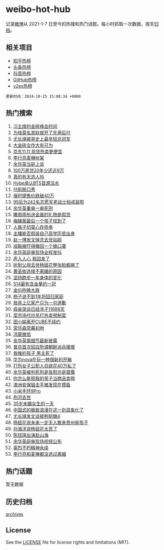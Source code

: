 # weibo-hot-hub

记录[微博](https://www.weibo.com)从 2021-1-7 日至今的热搜和热门话题。每小时抓取一次数据，按天[归档](archives)。

## 相关项目

- [知乎热榜](https://github.com/lonnyzhang423/zhihu-hot-hub)
- [头条热榜](https://github.com/lonnyzhang423/toutiao-hot-hub)
- [抖音热榜](https://github.com/lonnyzhang423/douyin-hot-hub)
- [GitHub热榜](https://github.com/lonnyzhang423/github-hot-hub)
- [v2ex热榜](https://github.com/lonnyzhang423/v2ex-hot-hub)


`更新时间：2024-10-25 15:08:34 +0800`

## 热门搜索

1. [习主席的金砖峰会时间](https://m.weibo.cn/search?containerid=100103type%3D1%26t%3D10%26q%3D%23%E4%B9%A0%E4%B8%BB%E5%B8%AD%E7%9A%84%E9%87%91%E7%A0%96%E5%B3%B0%E4%BC%9A%E6%97%B6%E9%97%B4%23&stream_entry_id=51&isnewpage=1&extparam=seat%3D1%26q%3D%2523%25E4%25B9%25A0%25E4%25B8%25BB%25E5%25B8%25AD%25E7%259A%2584%25E9%2587%2591%25E7%25A0%2596%25E5%25B3%25B0%25E4%25BC%259A%25E6%2597%25B6%25E9%2597%25B4%2523%26cate%3D10103%26stream_entry_id%3D51%26filter_type%3Drealtimehot%26pos%3D0%26c_type%3D51%26dgr%3D0%26display_time%3D1729840113%26pre_seqid%3D17298401135960629303116)
1. [为啥莫名其妙就开了先用后付](https://m.weibo.cn/search?containerid=100103type%3D1%26t%3D10%26q%3D%23%E4%B8%BA%E5%95%A5%E8%8E%AB%E5%90%8D%E5%85%B6%E5%A6%99%E5%B0%B1%E5%BC%80%E4%BA%86%E5%85%88%E7%94%A8%E5%90%8E%E4%BB%98%23&stream_entry_id=31&isnewpage=1&extparam=seat%3D1%26lcate%3D5001%26filter_type%3Drealtimehot%26pos%3D0%26c_type%3D31%26q%3D%2523%25E4%25B8%25BA%25E5%2595%25A5%25E8%258E%25AB%25E5%2590%258D%25E5%2585%25B6%25E5%25A6%2599%25E5%25B0%25B1%25E5%25BC%2580%25E4%25BA%2586%25E5%2585%2588%25E7%2594%25A8%25E5%2590%258E%25E4%25BB%2598%2523%26dgr%3D0%26band_rank%3D1%26flag%3D1%26stream_entry_id%3D31%26cate%3D5001%26realpos%3D1%26display_time%3D1729840113%26pre_seqid%3D17298401135960629303116)
1. [尤长靖披哥史上最年轻总冠军](https://m.weibo.cn/search?containerid=100103type%3D1%26t%3D10%26q%3D%E5%B0%A4%E9%95%BF%E9%9D%96%E6%8A%AB%E5%93%A5%E5%8F%B2%E4%B8%8A%E6%9C%80%E5%B9%B4%E8%BD%BB%E6%80%BB%E5%86%A0%E5%86%9B&stream_entry_id=31&isnewpage=1&extparam=seat%3D1%26lcate%3D5001%26filter_type%3Drealtimehot%26pos%3D1%26c_type%3D31%26q%3D%25E5%25B0%25A4%25E9%2595%25BF%25E9%259D%2596%25E6%258A%25AB%25E5%2593%25A5%25E5%258F%25B2%25E4%25B8%258A%25E6%259C%2580%25E5%25B9%25B4%25E8%25BD%25BB%25E6%2580%25BB%25E5%2586%25A0%25E5%2586%259B%26dgr%3D0%26band_rank%3D2%26flag%3D2%26stream_entry_id%3D31%26cate%3D5001%26realpos%3D2%26display_time%3D1729840113%26pre_seqid%3D17298401135960629303116)
1. [大金砖合作大有可为](https://m.weibo.cn/search?containerid=100103type%3D1%26t%3D10%26q%3D%23%E5%A4%A7%E9%87%91%E7%A0%96%E5%90%88%E4%BD%9C%E5%A4%A7%E6%9C%89%E5%8F%AF%E4%B8%BA%23&stream_entry_id=31&isnewpage=1&extparam=seat%3D1%26lcate%3D5001%26filter_type%3Drealtimehot%26pos%3D2%26c_type%3D31%26q%3D%2523%25E5%25A4%25A7%25E9%2587%2591%25E7%25A0%2596%25E5%2590%2588%25E4%25BD%259C%25E5%25A4%25A7%25E6%259C%2589%25E5%258F%25AF%25E4%25B8%25BA%2523%26dgr%3D0%26band_rank%3D3%26flag%3D0%26stream_entry_id%3D31%26cate%3D5001%26realpos%3D3%26display_time%3D1729840113%26pre_seqid%3D17298401135960629303116)
1. [京东11.11 现货热卖更便宜](https://m.weibo.cn/search?containerid=100103type%3D1%26t%3D10%26q%3D%23%E4%BA%AC%E4%B8%9C11.11+%E7%8E%B0%E8%B4%A7%E7%83%AD%E5%8D%96%E6%9B%B4%E4%BE%BF%E5%AE%9C%23&stream_entry_id=31&isnewpage=1&extparam=seat%3D1%26lcate%3D5001%26filter_type%3Drealtimehot%26pos%3D3%26topic_ad%3D1%26q%3D%2523%25E4%25BA%25AC%25E4%25B8%259C11.11%2520%25E7%258E%25B0%25E8%25B4%25A7%25E7%2583%25AD%25E5%258D%2596%25E6%259B%25B4%25E4%25BE%25BF%25E5%25AE%259C%2523%26dgr%3D0%26band_rank%3D4%26adid%3D260430%26is_ad_pos%3D1%26stream_entry_id%3D31%26cate%3D5001%26c_type%3D31%26display_time%3D1729840113%26pre_seqid%3D17298401135960629303116)
1. [李行亮麦琳吵架](https://m.weibo.cn/search?containerid=100103type%3D1%26t%3D10%26q%3D%E6%9D%8E%E8%A1%8C%E4%BA%AE%E9%BA%A6%E7%90%B3%E5%90%B5%E6%9E%B6&stream_entry_id=31&isnewpage=1&extparam=seat%3D1%26lcate%3D5001%26filter_type%3Drealtimehot%26pos%3D4%26c_type%3D31%26q%3D%25E6%259D%258E%25E8%25A1%258C%25E4%25BA%25AE%25E9%25BA%25A6%25E7%2590%25B3%25E5%2590%25B5%25E6%259E%25B6%26dgr%3D0%26band_rank%3D4%26flag%3D1%26stream_entry_id%3D31%26cate%3D5001%26realpos%3D4%26display_time%3D1729840113%26pre_seqid%3D17298401135960629303116)
1. [余华英当庭上诉](https://m.weibo.cn/search?containerid=100103type%3D1%26t%3D10%26q%3D%23%E4%BD%99%E5%8D%8E%E8%8B%B1%E5%BD%93%E5%BA%AD%E4%B8%8A%E8%AF%89%23&stream_entry_id=31&isnewpage=1&extparam=seat%3D1%26lcate%3D5001%26filter_type%3Drealtimehot%26pos%3D5%26c_type%3D31%26q%3D%2523%25E4%25BD%2599%25E5%258D%258E%25E8%258B%25B1%25E5%25BD%2593%25E5%25BA%25AD%25E4%25B8%258A%25E8%25AF%2589%2523%26dgr%3D0%26band_rank%3D5%26flag%3D0%26stream_entry_id%3D31%26cate%3D5001%26realpos%3D5%26display_time%3D1729840113%26pre_seqid%3D17298401135960629303116)
1. [100万房贷20年少还近9万](https://m.weibo.cn/search?containerid=100103type%3D1%26t%3D10%26q%3D%23100%E4%B8%87%E6%88%BF%E8%B4%B720%E5%B9%B4%E5%B0%91%E8%BF%98%E8%BF%919%E4%B8%87%23&stream_entry_id=31&isnewpage=1&extparam=seat%3D1%26lcate%3D5001%26filter_type%3Drealtimehot%26pos%3D6%26c_type%3D31%26q%3D%2523100%25E4%25B8%2587%25E6%2588%25BF%25E8%25B4%25B720%25E5%25B9%25B4%25E5%25B0%2591%25E8%25BF%2598%25E8%25BF%25919%25E4%25B8%2587%2523%26dgr%3D0%26band_rank%3D6%26flag%3D0%26stream_entry_id%3D31%26cate%3D5001%26realpos%3D6%26display_time%3D1729840113%26pre_seqid%3D17298401135960629303116)
1. [真的有天选人吗](https://m.weibo.cn/search?containerid=100103type%3D1%26t%3D10%26q%3D%23%E7%9C%9F%E7%9A%84%E6%9C%89%E5%A4%A9%E9%80%89%E4%BA%BA%E5%90%97%23&stream_entry_id=31&isnewpage=1&extparam=seat%3D1%26lcate%3D5001%26filter_type%3Drealtimehot%26pos%3D7%26topic_ad%3D1%26q%3D%2523%25E7%259C%259F%25E7%259A%2584%25E6%259C%2589%25E5%25A4%25A9%25E9%2580%2589%25E4%25BA%25BA%25E5%2590%2597%2523%26dgr%3D0%26band_rank%3D7%26adid%3D260379%26is_ad_pos%3D1%26stream_entry_id%3D31%26cate%3D5001%26c_type%3D31%26display_time%3D1729840113%26pre_seqid%3D17298401135960629303116)
1. [Hybe承认BTS音源注水](https://m.weibo.cn/search?containerid=100103type%3D1%26t%3D10%26q%3DHybe%E6%89%BF%E8%AE%A4BTS%E9%9F%B3%E6%BA%90%E6%B3%A8%E6%B0%B4&stream_entry_id=31&isnewpage=1&extparam=seat%3D1%26lcate%3D5001%26filter_type%3Drealtimehot%26pos%3D8%26c_type%3D31%26q%3DHybe%25E6%2589%25BF%25E8%25AE%25A4BTS%25E9%259F%25B3%25E6%25BA%2590%25E6%25B3%25A8%25E6%25B0%25B4%26dgr%3D0%26band_rank%3D7%26flag%3D0%26stream_entry_id%3D31%26cate%3D5001%26realpos%3D7%26display_time%3D1729840113%26pre_seqid%3D17298401135960629303116)
1. [付航脱口秀](https://m.weibo.cn/search?containerid=100103type%3D1%26t%3D10%26q%3D%E4%BB%98%E8%88%AA%E8%84%B1%E5%8F%A3%E7%A7%80&stream_entry_id=31&isnewpage=1&extparam=seat%3D1%26lcate%3D5001%26filter_type%3Drealtimehot%26pos%3D9%26c_type%3D31%26q%3D%25E4%25BB%2598%25E8%2588%25AA%25E8%2584%25B1%25E5%258F%25A3%25E7%25A7%2580%26dgr%3D0%26band_rank%3D8%26flag%3D0%26stream_entry_id%3D31%26cate%3D5001%26realpos%3D8%26display_time%3D1729840113%26pre_seqid%3D17298401135960629303116)
1. [保时捷售价跌破40万](https://m.weibo.cn/search?containerid=100103type%3D1%26t%3D10%26q%3D%23%E4%BF%9D%E6%97%B6%E6%8D%B7%E5%94%AE%E4%BB%B7%E8%B7%8C%E7%A0%B440%E4%B8%87%23&stream_entry_id=31&isnewpage=1&extparam=seat%3D1%26lcate%3D5001%26filter_type%3Drealtimehot%26pos%3D10%26c_type%3D31%26q%3D%2523%25E4%25BF%259D%25E6%2597%25B6%25E6%258D%25B7%25E5%2594%25AE%25E4%25BB%25B7%25E8%25B7%258C%25E7%25A0%25B440%25E4%25B8%2587%2523%26dgr%3D0%26band_rank%3D9%26flag%3D0%26stream_entry_id%3D31%26cate%3D5001%26realpos%3D9%26display_time%3D1729840113%26pre_seqid%3D17298401135960629303116)
1. [95后为242名志愿军老战士拍戎装照](https://m.weibo.cn/search?containerid=100103type%3D1%26t%3D10%26q%3D%2395%E5%90%8E%E4%B8%BA242%E5%90%8D%E5%BF%97%E6%84%BF%E5%86%9B%E8%80%81%E6%88%98%E5%A3%AB%E6%8B%8D%E6%88%8E%E8%A3%85%E7%85%A7%23&stream_entry_id=31&isnewpage=1&extparam=seat%3D1%26lcate%3D5001%26filter_type%3Drealtimehot%26pos%3D11%26c_type%3D31%26q%3D%252395%25E5%2590%258E%25E4%25B8%25BA242%25E5%2590%258D%25E5%25BF%2597%25E6%2584%25BF%25E5%2586%259B%25E8%2580%2581%25E6%2588%2598%25E5%25A3%25AB%25E6%258B%258D%25E6%2588%258E%25E8%25A3%2585%25E7%2585%25A7%2523%26dgr%3D0%26band_rank%3D10%26flag%3D1%26stream_entry_id%3D31%26cate%3D5001%26realpos%3D10%26display_time%3D1729840113%26pre_seqid%3D17298401135960629303116)
1. [余华英重审一审死刑](https://m.weibo.cn/search?containerid=100103type%3D1%26t%3D10%26q%3D%23%E4%BD%99%E5%8D%8E%E8%8B%B1%E9%87%8D%E5%AE%A1%E4%B8%80%E5%AE%A1%E6%AD%BB%E5%88%91%23&stream_entry_id=31&isnewpage=1&extparam=seat%3D1%26lcate%3D5001%26filter_type%3Drealtimehot%26pos%3D12%26c_type%3D31%26q%3D%2523%25E4%25BD%2599%25E5%258D%258E%25E8%258B%25B1%25E9%2587%258D%25E5%25AE%25A1%25E4%25B8%2580%25E5%25AE%25A1%25E6%25AD%25BB%25E5%2588%2591%2523%26dgr%3D0%26band_rank%3D11%26flag%3D0%26stream_entry_id%3D31%26cate%3D5001%26realpos%3D11%26display_time%3D1729840113%26pre_seqid%3D17298401135960629303116)
1. [曝周雨彤送金晨的礼物是假货](https://m.weibo.cn/search?containerid=100103type%3D1%26t%3D10%26q%3D%23%E6%9B%9D%E5%91%A8%E9%9B%A8%E5%BD%A4%E9%80%81%E9%87%91%E6%99%A8%E7%9A%84%E7%A4%BC%E7%89%A9%E6%98%AF%E5%81%87%E8%B4%A7%23&stream_entry_id=31&isnewpage=1&extparam=seat%3D1%26lcate%3D5001%26filter_type%3Drealtimehot%26pos%3D13%26c_type%3D31%26q%3D%2523%25E6%259B%259D%25E5%2591%25A8%25E9%259B%25A8%25E5%25BD%25A4%25E9%2580%2581%25E9%2587%2591%25E6%2599%25A8%25E7%259A%2584%25E7%25A4%25BC%25E7%2589%25A9%25E6%2598%25AF%25E5%2581%2587%25E8%25B4%25A7%2523%26dgr%3D0%26band_rank%3D12%26flag%3D2%26stream_entry_id%3D31%26cate%3D5001%26realpos%3D12%26display_time%3D1729840113%26pre_seqid%3D17298401135960629303116)
1. [梅姨案最后一个孩子找到了](https://m.weibo.cn/search?containerid=100103type%3D1%26t%3D10%26q%3D%23%E6%A2%85%E5%A7%A8%E6%A1%88%E6%9C%80%E5%90%8E%E4%B8%80%E4%B8%AA%E5%AD%A9%E5%AD%90%E6%89%BE%E5%88%B0%E4%BA%86%23&stream_entry_id=31&isnewpage=1&extparam=seat%3D1%26lcate%3D5001%26filter_type%3Drealtimehot%26pos%3D14%26c_type%3D31%26q%3D%2523%25E6%25A2%2585%25E5%25A7%25A8%25E6%25A1%2588%25E6%259C%2580%25E5%2590%258E%25E4%25B8%2580%25E4%25B8%25AA%25E5%25AD%25A9%25E5%25AD%2590%25E6%2589%25BE%25E5%2588%25B0%25E4%25BA%2586%2523%26dgr%3D0%26band_rank%3D13%26flag%3D0%26stream_entry_id%3D31%26cate%3D5001%26realpos%3D13%26display_time%3D1729840113%26pre_seqid%3D17298401135960629303116)
1. [人贩子切莫心存侥幸](https://m.weibo.cn/search?containerid=100103type%3D1%26t%3D10%26q%3D%23%E4%BA%BA%E8%B4%A9%E5%AD%90%E5%88%87%E8%8E%AB%E5%BF%83%E5%AD%98%E4%BE%A5%E5%B9%B8%23&stream_entry_id=31&isnewpage=1&extparam=seat%3D1%26lcate%3D5001%26filter_type%3Drealtimehot%26pos%3D15%26c_type%3D31%26q%3D%2523%25E4%25BA%25BA%25E8%25B4%25A9%25E5%25AD%2590%25E5%2588%2587%25E8%258E%25AB%25E5%25BF%2583%25E5%25AD%2598%25E4%25BE%25A5%25E5%25B9%25B8%2523%26dgr%3D0%26band_rank%3D14%26flag%3D1%26stream_entry_id%3D31%26cate%3D5001%26realpos%3D14%26display_time%3D1729840113%26pre_seqid%3D17298401135960629303116)
1. [主播能否假装自己高学历苦出身](https://m.weibo.cn/search?containerid=100103type%3D1%26t%3D10%26q%3D%23%E4%B8%BB%E6%92%AD%E8%83%BD%E5%90%A6%E5%81%87%E8%A3%85%E8%87%AA%E5%B7%B1%E9%AB%98%E5%AD%A6%E5%8E%86%E8%8B%A6%E5%87%BA%E8%BA%AB%23&stream_entry_id=31&isnewpage=1&extparam=seat%3D1%26lcate%3D5001%26filter_type%3Drealtimehot%26pos%3D16%26c_type%3D31%26q%3D%2523%25E4%25B8%25BB%25E6%2592%25AD%25E8%2583%25BD%25E5%2590%25A6%25E5%2581%2587%25E8%25A3%2585%25E8%2587%25AA%25E5%25B7%25B1%25E9%25AB%2598%25E5%25AD%25A6%25E5%258E%2586%25E8%258B%25A6%25E5%2587%25BA%25E8%25BA%25AB%2523%26dgr%3D0%26band_rank%3D15%26flag%3D1%26stream_entry_id%3D31%26cate%3D5001%26realpos%3D15%26display_time%3D1729840113%26pre_seqid%3D17298401135960629303116)
1. [赵一博发文悼念去世站姐](https://m.weibo.cn/search?containerid=100103type%3D1%26t%3D10%26q%3D%23%E8%B5%B5%E4%B8%80%E5%8D%9A%E5%8F%91%E6%96%87%E6%82%BC%E5%BF%B5%E5%8E%BB%E4%B8%96%E7%AB%99%E5%A7%90%23&stream_entry_id=31&isnewpage=1&extparam=seat%3D1%26lcate%3D5001%26filter_type%3Drealtimehot%26pos%3D17%26c_type%3D31%26q%3D%2523%25E8%25B5%25B5%25E4%25B8%2580%25E5%258D%259A%25E5%258F%2591%25E6%2596%2587%25E6%2582%25BC%25E5%25BF%25B5%25E5%258E%25BB%25E4%25B8%2596%25E7%25AB%2599%25E5%25A7%2590%2523%26dgr%3D0%26band_rank%3D16%26flag%3D2%26stream_entry_id%3D31%26cate%3D5001%26realpos%3D16%26display_time%3D1729840113%26pre_seqid%3D17298401135960629303116)
1. [成毅被吓得撤回一个摘口罩](https://m.weibo.cn/search?containerid=100103type%3D1%26t%3D10%26q%3D%23%E6%88%90%E6%AF%85%E8%A2%AB%E5%90%93%E5%BE%97%E6%92%A4%E5%9B%9E%E4%B8%80%E4%B8%AA%E6%91%98%E5%8F%A3%E7%BD%A9%23&stream_entry_id=31&isnewpage=1&extparam=seat%3D1%26lcate%3D5001%26filter_type%3Drealtimehot%26pos%3D18%26c_type%3D31%26q%3D%2523%25E6%2588%2590%25E6%25AF%2585%25E8%25A2%25AB%25E5%2590%2593%25E5%25BE%2597%25E6%2592%25A4%25E5%259B%259E%25E4%25B8%2580%25E4%25B8%25AA%25E6%2591%2598%25E5%258F%25A3%25E7%25BD%25A9%2523%26dgr%3D0%26band_rank%3D17%26flag%3D1%26stream_entry_id%3D31%26cate%3D5001%26realpos%3D17%26display_time%3D1729840113%26pre_seqid%3D17298401135960629303116)
1. [余华英庭审现场全程发抖](https://m.weibo.cn/search?containerid=100103type%3D1%26t%3D10%26q%3D%23%E4%BD%99%E5%8D%8E%E8%8B%B1%E5%BA%AD%E5%AE%A1%E7%8E%B0%E5%9C%BA%E5%85%A8%E7%A8%8B%E5%8F%91%E6%8A%96%23&stream_entry_id=31&isnewpage=1&extparam=seat%3D1%26lcate%3D5001%26filter_type%3Drealtimehot%26pos%3D19%26c_type%3D31%26q%3D%2523%25E4%25BD%2599%25E5%258D%258E%25E8%258B%25B1%25E5%25BA%25AD%25E5%25AE%25A1%25E7%258E%25B0%25E5%259C%25BA%25E5%2585%25A8%25E7%25A8%258B%25E5%258F%2591%25E6%258A%2596%2523%26dgr%3D0%26band_rank%3D18%26flag%3D0%26stream_entry_id%3D31%26cate%3D5001%26realpos%3D18%26display_time%3D1729840113%26pre_seqid%3D17298401135960629303116)
1. [声入人心 我回来了](https://m.weibo.cn/search?containerid=100103type%3D1%26t%3D10%26q%3D%E5%A3%B0%E5%85%A5%E4%BA%BA%E5%BF%83+%E6%88%91%E5%9B%9E%E6%9D%A5%E4%BA%86&stream_entry_id=31&isnewpage=1&extparam=seat%3D1%26lcate%3D5001%26filter_type%3Drealtimehot%26pos%3D20%26c_type%3D31%26q%3D%25E5%25A3%25B0%25E5%2585%25A5%25E4%25BA%25BA%25E5%25BF%2583%2520%25E6%2588%2591%25E5%259B%259E%25E6%259D%25A5%25E4%25BA%2586%26dgr%3D0%26band_rank%3D19%26flag%3D0%26stream_entry_id%3D31%26cate%3D5001%26realpos%3D19%26display_time%3D1729840113%26pre_seqid%3D17298401135960629303116)
1. [听到父母去世杨妞花整张脸都麻了](https://m.weibo.cn/search?containerid=100103type%3D1%26t%3D10%26q%3D%23%E5%90%AC%E5%88%B0%E7%88%B6%E6%AF%8D%E5%8E%BB%E4%B8%96%E6%9D%A8%E5%A6%9E%E8%8A%B1%E6%95%B4%E5%BC%A0%E8%84%B8%E9%83%BD%E9%BA%BB%E4%BA%86%23&stream_entry_id=31&isnewpage=1&extparam=seat%3D1%26lcate%3D5001%26filter_type%3Drealtimehot%26pos%3D21%26c_type%3D31%26q%3D%2523%25E5%2590%25AC%25E5%2588%25B0%25E7%2588%25B6%25E6%25AF%258D%25E5%258E%25BB%25E4%25B8%2596%25E6%259D%25A8%25E5%25A6%259E%25E8%258A%25B1%25E6%2595%25B4%25E5%25BC%25A0%25E8%2584%25B8%25E9%2583%25BD%25E9%25BA%25BB%25E4%25BA%2586%2523%26dgr%3D0%26band_rank%3D20%26flag%3D0%26stream_entry_id%3D31%26cate%3D5001%26realpos%3D20%26display_time%3D1729840113%26pre_seqid%3D17298401135960629303116)
1. [黄圣依选择不离婚的原因](https://m.weibo.cn/search?containerid=100103type%3D1%26t%3D10%26q%3D%23%E9%BB%84%E5%9C%A3%E4%BE%9D%E9%80%89%E6%8B%A9%E4%B8%8D%E7%A6%BB%E5%A9%9A%E7%9A%84%E5%8E%9F%E5%9B%A0%23&stream_entry_id=31&isnewpage=1&extparam=seat%3D1%26lcate%3D5001%26filter_type%3Drealtimehot%26pos%3D22%26c_type%3D31%26q%3D%2523%25E9%25BB%2584%25E5%259C%25A3%25E4%25BE%259D%25E9%2580%2589%25E6%258B%25A9%25E4%25B8%258D%25E7%25A6%25BB%25E5%25A9%259A%25E7%259A%2584%25E5%258E%259F%25E5%259B%25A0%2523%26dgr%3D0%26band_rank%3D21%26flag%3D2%26stream_entry_id%3D31%26cate%3D5001%26realpos%3D21%26display_time%3D1729840113%26pre_seqid%3D17298401135960629303116)
1. [坚持跑步一年身体的变化](https://m.weibo.cn/search?containerid=100103type%3D1%26t%3D10%26q%3D%E5%9D%9A%E6%8C%81%E8%B7%91%E6%AD%A5%E4%B8%80%E5%B9%B4%E8%BA%AB%E4%BD%93%E7%9A%84%E5%8F%98%E5%8C%96&stream_entry_id=31&isnewpage=1&extparam=seat%3D1%26lcate%3D5001%26filter_type%3Drealtimehot%26pos%3D23%26c_type%3D31%26q%3D%25E5%259D%259A%25E6%258C%2581%25E8%25B7%2591%25E6%25AD%25A5%25E4%25B8%2580%25E5%25B9%25B4%25E8%25BA%25AB%25E4%25BD%2593%25E7%259A%2584%25E5%258F%2598%25E5%258C%2596%26dgr%3D0%26band_rank%3D22%26flag%3D1%26stream_entry_id%3D31%26cate%3D5001%26realpos%3D22%26display_time%3D1729840113%26pre_seqid%3D17298401135960629303116)
1. [S14最有含金量的一冠](https://m.weibo.cn/search?containerid=100103type%3D1%26t%3D10%26q%3D%23S14%E6%9C%80%E6%9C%89%E5%90%AB%E9%87%91%E9%87%8F%E7%9A%84%E4%B8%80%E5%86%A0%23&stream_entry_id=31&isnewpage=1&extparam=seat%3D1%26lcate%3D5001%26filter_type%3Drealtimehot%26pos%3D24%26c_type%3D31%26q%3D%2523S14%25E6%259C%2580%25E6%259C%2589%25E5%2590%25AB%25E9%2587%2591%25E9%2587%258F%25E7%259A%2584%25E4%25B8%2580%25E5%2586%25A0%2523%26dgr%3D0%26band_rank%3D23%26flag%3D0%26stream_entry_id%3D31%26cate%3D5001%26realpos%3D23%26display_time%3D1729840113%26pre_seqid%3D17298401135960629303116)
1. [金价昨晚大跌](https://m.weibo.cn/search?containerid=100103type%3D1%26t%3D10%26q%3D%23%E9%87%91%E4%BB%B7%E6%98%A8%E6%99%9A%E5%A4%A7%E8%B7%8C%23&stream_entry_id=31&isnewpage=1&extparam=seat%3D1%26lcate%3D5001%26filter_type%3Drealtimehot%26pos%3D25%26c_type%3D31%26q%3D%2523%25E9%2587%2591%25E4%25BB%25B7%25E6%2598%25A8%25E6%2599%259A%25E5%25A4%25A7%25E8%25B7%258C%2523%26dgr%3D0%26band_rank%3D24%26flag%3D0%26stream_entry_id%3D31%26cate%3D5001%26realpos%3D24%26display_time%3D1729840113%26pre_seqid%3D17298401135960629303116)
1. [杨子说不到1年将回归家庭](https://m.weibo.cn/search?containerid=100103type%3D1%26t%3D10%26q%3D%23%E6%9D%A8%E5%AD%90%E8%AF%B4%E4%B8%8D%E5%88%B01%E5%B9%B4%E5%B0%86%E5%9B%9E%E5%BD%92%E5%AE%B6%E5%BA%AD%23&stream_entry_id=31&isnewpage=1&extparam=seat%3D1%26lcate%3D5001%26filter_type%3Drealtimehot%26pos%3D26%26c_type%3D31%26q%3D%2523%25E6%259D%25A8%25E5%25AD%2590%25E8%25AF%25B4%25E4%25B8%258D%25E5%2588%25B01%25E5%25B9%25B4%25E5%25B0%2586%25E5%259B%259E%25E5%25BD%2592%25E5%25AE%25B6%25E5%25BA%25AD%2523%26dgr%3D0%26band_rank%3D25%26flag%3D1%26stream_entry_id%3D31%26cate%3D5001%26realpos%3D25%26display_time%3D1729840113%26pre_seqid%3D17298401135960629303116)
1. [放弃上亿家产只为一句道歉](https://m.weibo.cn/search?containerid=100103type%3D1%26t%3D10%26q%3D%E6%94%BE%E5%BC%83%E4%B8%8A%E4%BA%BF%E5%AE%B6%E4%BA%A7%E5%8F%AA%E4%B8%BA%E4%B8%80%E5%8F%A5%E9%81%93%E6%AD%89&stream_entry_id=31&isnewpage=1&extparam=seat%3D1%26lcate%3D5001%26filter_type%3Drealtimehot%26pos%3D27%26c_type%3D31%26q%3D%25E6%2594%25BE%25E5%25BC%2583%25E4%25B8%258A%25E4%25BA%25BF%25E5%25AE%25B6%25E4%25BA%25A7%25E5%258F%25AA%25E4%25B8%25BA%25E4%25B8%2580%25E5%258F%25A5%25E9%2581%2593%25E6%25AD%2589%26dgr%3D0%26band_rank%3D26%26flag%3D0%26stream_entry_id%3D31%26cate%3D5001%26realpos%3D26%26display_time%3D1729840113%26pre_seqid%3D17298401135960629303116)
1. [母亲哭诉已经寻子11688天](https://m.weibo.cn/search?containerid=100103type%3D1%26t%3D10%26q%3D%23%E6%AF%8D%E4%BA%B2%E5%93%AD%E8%AF%89%E5%B7%B2%E7%BB%8F%E5%AF%BB%E5%AD%9011688%E5%A4%A9%23&stream_entry_id=31&isnewpage=1&extparam=seat%3D1%26lcate%3D5001%26filter_type%3Drealtimehot%26pos%3D28%26c_type%3D31%26q%3D%2523%25E6%25AF%258D%25E4%25BA%25B2%25E5%2593%25AD%25E8%25AF%2589%25E5%25B7%25B2%25E7%25BB%258F%25E5%25AF%25BB%25E5%25AD%259011688%25E5%25A4%25A9%2523%26dgr%3D0%26band_rank%3D27%26flag%3D1%26stream_entry_id%3D31%26cate%3D5001%26realpos%3D27%26display_time%3D1729840113%26pre_seqid%3D17298401135960629303116)
1. [菜市场代炒吊打外卖预制菜](https://m.weibo.cn/search?containerid=100103type%3D1%26t%3D10%26q%3D%23%E8%8F%9C%E5%B8%82%E5%9C%BA%E4%BB%A3%E7%82%92%E5%90%8A%E6%89%93%E5%A4%96%E5%8D%96%E9%A2%84%E5%88%B6%E8%8F%9C%23&stream_entry_id=31&isnewpage=1&extparam=seat%3D1%26lcate%3D5001%26filter_type%3Drealtimehot%26pos%3D29%26c_type%3D31%26q%3D%2523%25E8%258F%259C%25E5%25B8%2582%25E5%259C%25BA%25E4%25BB%25A3%25E7%2582%2592%25E5%2590%258A%25E6%2589%2593%25E5%25A4%2596%25E5%258D%2596%25E9%25A2%2584%25E5%2588%25B6%25E8%258F%259C%2523%26dgr%3D0%26band_rank%3D28%26flag%3D1%26stream_entry_id%3D31%26cate%3D5001%26realpos%3D28%26display_time%3D1729840113%26pre_seqid%3D17298401135960629303116)
1. [田小娟离开CUBE不续约](https://m.weibo.cn/search?containerid=100103type%3D1%26t%3D10%26q%3D%23%E7%94%B0%E5%B0%8F%E5%A8%9F%E7%A6%BB%E5%BC%80CUBE%E4%B8%8D%E7%BB%AD%E7%BA%A6%23&stream_entry_id=31&isnewpage=1&extparam=seat%3D1%26lcate%3D5001%26filter_type%3Drealtimehot%26pos%3D30%26c_type%3D31%26q%3D%2523%25E7%2594%25B0%25E5%25B0%258F%25E5%25A8%259F%25E7%25A6%25BB%25E5%25BC%2580CUBE%25E4%25B8%258D%25E7%25BB%25AD%25E7%25BA%25A6%2523%26dgr%3D0%26band_rank%3D29%26flag%3D0%26stream_entry_id%3D31%26cate%3D5001%26realpos%3D29%26display_time%3D1729840113%26pre_seqid%3D17298401135960629303116)
1. [常华森荧幕初吻](https://m.weibo.cn/search?containerid=100103type%3D1%26t%3D10%26q%3D%E5%B8%B8%E5%8D%8E%E6%A3%AE%E8%8D%A7%E5%B9%95%E5%88%9D%E5%90%BB&stream_entry_id=31&isnewpage=1&extparam=seat%3D1%26lcate%3D5001%26filter_type%3Drealtimehot%26pos%3D31%26c_type%3D31%26q%3D%25E5%25B8%25B8%25E5%258D%258E%25E6%25A3%25AE%25E8%258D%25A7%25E5%25B9%2595%25E5%2588%259D%25E5%2590%25BB%26dgr%3D0%26band_rank%3D30%26flag%3D1%26stream_entry_id%3D31%26cate%3D5001%26realpos%3D30%26display_time%3D1729840113%26pre_seqid%3D17298401135960629303116)
1. [鸿蒙微信](https://m.weibo.cn/search?containerid=100103type%3D1%26t%3D10%26q%3D%23%E9%B8%BF%E8%92%99%E5%BE%AE%E4%BF%A1%23&stream_entry_id=31&isnewpage=1&extparam=seat%3D1%26lcate%3D5001%26filter_type%3Drealtimehot%26pos%3D32%26c_type%3D31%26q%3D%2523%25E9%25B8%25BF%25E8%2592%2599%25E5%25BE%25AE%25E4%25BF%25A1%2523%26dgr%3D0%26band_rank%3D31%26flag%3D1%26stream_entry_id%3D31%26cate%3D5001%26realpos%3D31%26display_time%3D1729840113%26pre_seqid%3D17298401135960629303116)
1. [余华英案细节最新披露](https://m.weibo.cn/search?containerid=100103type%3D1%26t%3D10%26q%3D%23%E4%BD%99%E5%8D%8E%E8%8B%B1%E6%A1%88%E7%BB%86%E8%8A%82%E6%9C%80%E6%96%B0%E6%8A%AB%E9%9C%B2%23&stream_entry_id=31&isnewpage=1&extparam=seat%3D1%26lcate%3D5001%26filter_type%3Drealtimehot%26pos%3D33%26c_type%3D31%26q%3D%2523%25E4%25BD%2599%25E5%258D%258E%25E8%258B%25B1%25E6%25A1%2588%25E7%25BB%2586%25E8%258A%2582%25E6%259C%2580%25E6%2596%25B0%25E6%258A%25AB%25E9%259C%25B2%2523%26dgr%3D0%26band_rank%3D32%26flag%3D1%26stream_entry_id%3D31%26cate%3D5001%26realpos%3D32%26display_time%3D1729840113%26pre_seqid%3D17298401135960629303116)
1. [普京首次回应所谓朝鲜派兵援俄](https://m.weibo.cn/search?containerid=100103type%3D1%26t%3D10%26q%3D%23%E6%99%AE%E4%BA%AC%E9%A6%96%E6%AC%A1%E5%9B%9E%E5%BA%94%E6%89%80%E8%B0%93%E6%9C%9D%E9%B2%9C%E6%B4%BE%E5%85%B5%E6%8F%B4%E4%BF%84%23&stream_entry_id=31&isnewpage=1&extparam=seat%3D1%26lcate%3D5001%26filter_type%3Drealtimehot%26pos%3D34%26c_type%3D31%26q%3D%2523%25E6%2599%25AE%25E4%25BA%25AC%25E9%25A6%2596%25E6%25AC%25A1%25E5%259B%259E%25E5%25BA%2594%25E6%2589%2580%25E8%25B0%2593%25E6%259C%259D%25E9%25B2%259C%25E6%25B4%25BE%25E5%2585%25B5%25E6%258F%25B4%25E4%25BF%2584%2523%26dgr%3D0%26band_rank%3D33%26flag%3D0%26stream_entry_id%3D31%26cate%3D5001%26realpos%3D33%26display_time%3D1729840113%26pre_seqid%3D17298401135960629303116)
1. [我推的孩子 男主死了](https://m.weibo.cn/search?containerid=100103type%3D1%26t%3D10%26q%3D%E6%88%91%E6%8E%A8%E7%9A%84%E5%AD%A9%E5%AD%90+%E7%94%B7%E4%B8%BB%E6%AD%BB%E4%BA%86&stream_entry_id=31&isnewpage=1&extparam=seat%3D1%26lcate%3D5001%26filter_type%3Drealtimehot%26pos%3D35%26c_type%3D31%26q%3D%25E6%2588%2591%25E6%258E%25A8%25E7%259A%2584%25E5%25AD%25A9%25E5%25AD%2590%2520%25E7%2594%25B7%25E4%25B8%25BB%25E6%25AD%25BB%25E4%25BA%2586%26dgr%3D0%26band_rank%3D34%26flag%3D1%26stream_entry_id%3D31%26cate%3D5001%26realpos%3D34%26display_time%3D1729840113%26pre_seqid%3D17298401135960629303116)
1. [华为nova在玩一种很新的开箱](https://m.weibo.cn/search?containerid=100103type%3D1%26t%3D10%26q%3D%23%E5%8D%8E%E4%B8%BAnova%E5%9C%A8%E7%8E%A9%E4%B8%80%E7%A7%8D%E5%BE%88%E6%96%B0%E7%9A%84%E5%BC%80%E7%AE%B1%23&stream_entry_id=31&isnewpage=1&extparam=seat%3D1%26lcate%3D5001%26filter_type%3Drealtimehot%26pos%3D36%26c_type%3D31%26q%3D%2523%25E5%258D%258E%25E4%25B8%25BAnova%25E5%259C%25A8%25E7%258E%25A9%25E4%25B8%2580%25E7%25A7%258D%25E5%25BE%2588%25E6%2596%25B0%25E7%259A%2584%25E5%25BC%2580%25E7%25AE%25B1%2523%26dgr%3D0%26band_rank%3D35%26adid%3D260335%26flag%3D0%26stream_entry_id%3D31%26cate%3D5001%26realpos%3D35%26display_time%3D1729840113%26pre_seqid%3D17298401135960629303116)
1. [打伤女子公职人员欲花40万私了](https://m.weibo.cn/search?containerid=100103type%3D1%26t%3D10%26q%3D%23%E6%89%93%E4%BC%A4%E5%A5%B3%E5%AD%90%E5%85%AC%E8%81%8C%E4%BA%BA%E5%91%98%E6%AC%B2%E8%8A%B140%E4%B8%87%E7%A7%81%E4%BA%86%23&stream_entry_id=31&isnewpage=1&extparam=seat%3D1%26lcate%3D5001%26filter_type%3Drealtimehot%26pos%3D37%26c_type%3D31%26q%3D%2523%25E6%2589%2593%25E4%25BC%25A4%25E5%25A5%25B3%25E5%25AD%2590%25E5%2585%25AC%25E8%2581%258C%25E4%25BA%25BA%25E5%2591%2598%25E6%25AC%25B2%25E8%258A%25B140%25E4%25B8%2587%25E7%25A7%2581%25E4%25BA%2586%2523%26dgr%3D0%26band_rank%3D36%26flag%3D0%26stream_entry_id%3D31%26cate%3D5001%26realpos%3D36%26display_time%3D1729840113%26pre_seqid%3D17298401135960629303116)
1. [余华英被判死刑是告慰亦是震慑](https://m.weibo.cn/search?containerid=100103type%3D1%26t%3D10%26q%3D%23%E4%BD%99%E5%8D%8E%E8%8B%B1%E8%A2%AB%E5%88%A4%E6%AD%BB%E5%88%91%E6%98%AF%E5%91%8A%E6%85%B0%E4%BA%A6%E6%98%AF%E9%9C%87%E6%85%91%23&stream_entry_id=31&isnewpage=1&extparam=seat%3D1%26lcate%3D5001%26filter_type%3Drealtimehot%26pos%3D38%26c_type%3D31%26q%3D%2523%25E4%25BD%2599%25E5%258D%258E%25E8%258B%25B1%25E8%25A2%25AB%25E5%2588%25A4%25E6%25AD%25BB%25E5%2588%2591%25E6%2598%25AF%25E5%2591%258A%25E6%2585%25B0%25E4%25BA%25A6%25E6%2598%25AF%25E9%259C%2587%25E6%2585%2591%2523%26dgr%3D0%26band_rank%3D37%26flag%3D0%26stream_entry_id%3D31%26cate%3D5001%26realpos%3D37%26display_time%3D1729840113%26pre_seqid%3D17298401135960629303116)
1. [你怎么能把我的孩子当商品卖啊](https://m.weibo.cn/search?containerid=100103type%3D1%26t%3D10%26q%3D%23%E4%BD%A0%E6%80%8E%E4%B9%88%E8%83%BD%E6%8A%8A%E6%88%91%E7%9A%84%E5%AD%A9%E5%AD%90%E5%BD%93%E5%95%86%E5%93%81%E5%8D%96%E5%95%8A%23&stream_entry_id=31&isnewpage=1&extparam=seat%3D1%26lcate%3D5001%26filter_type%3Drealtimehot%26pos%3D39%26c_type%3D31%26q%3D%2523%25E4%25BD%25A0%25E6%2580%258E%25E4%25B9%2588%25E8%2583%25BD%25E6%258A%258A%25E6%2588%2591%25E7%259A%2584%25E5%25AD%25A9%25E5%25AD%2590%25E5%25BD%2593%25E5%2595%2586%25E5%2593%2581%25E5%258D%2596%25E5%2595%258A%2523%26dgr%3D0%26band_rank%3D38%26flag%3D0%26stream_entry_id%3D31%26cate%3D5001%26realpos%3D38%26display_time%3D1729840113%26pre_seqid%3D17298401135960629303116)
1. [澳洲安保狙击手被发现在摸鱼](https://m.weibo.cn/search?containerid=100103type%3D1%26t%3D10%26q%3D%23%E6%BE%B3%E6%B4%B2%E5%AE%89%E4%BF%9D%E7%8B%99%E5%87%BB%E6%89%8B%E8%A2%AB%E5%8F%91%E7%8E%B0%E5%9C%A8%E6%91%B8%E9%B1%BC%23&stream_entry_id=31&isnewpage=1&extparam=seat%3D1%26lcate%3D5001%26filter_type%3Drealtimehot%26pos%3D40%26c_type%3D31%26q%3D%2523%25E6%25BE%25B3%25E6%25B4%25B2%25E5%25AE%2589%25E4%25BF%259D%25E7%258B%2599%25E5%2587%25BB%25E6%2589%258B%25E8%25A2%25AB%25E5%258F%2591%25E7%258E%25B0%25E5%259C%25A8%25E6%2591%25B8%25E9%25B1%25BC%2523%26dgr%3D0%26band_rank%3D39%26flag%3D0%26stream_entry_id%3D31%26cate%3D5001%26realpos%3D39%26display_time%3D1729840113%26pre_seqid%3D17298401135960629303116)
1. [小米手环9Pro](https://m.weibo.cn/search?containerid=100103type%3D1%26t%3D10%26q%3D%23%E5%B0%8F%E7%B1%B3%E6%89%8B%E7%8E%AF9Pro%23&stream_entry_id=31&isnewpage=1&extparam=seat%3D1%26lcate%3D5001%26filter_type%3Drealtimehot%26pos%3D41%26c_type%3D31%26q%3D%2523%25E5%25B0%258F%25E7%25B1%25B3%25E6%2589%258B%25E7%258E%25AF9Pro%2523%26dgr%3D0%26band_rank%3D40%26flag%3D1%26stream_entry_id%3D31%26cate%3D5001%26realpos%3D40%26display_time%3D1729840113%26pre_seqid%3D17298401135960629303116)
1. [热河去世](https://m.weibo.cn/search?containerid=100103type%3D1%26t%3D10%26q%3D%E7%83%AD%E6%B2%B3%E5%8E%BB%E4%B8%96&stream_entry_id=31&isnewpage=1&extparam=seat%3D1%26lcate%3D5001%26filter_type%3Drealtimehot%26pos%3D42%26c_type%3D31%26q%3D%25E7%2583%25AD%25E6%25B2%25B3%25E5%258E%25BB%25E4%25B8%2596%26dgr%3D0%26band_rank%3D41%26flag%3D0%26stream_entry_id%3D31%26cate%3D5001%26realpos%3D41%26display_time%3D1729840113%26pre_seqid%3D17298401135960629303116)
1. [35岁未婚女生的一天](https://m.weibo.cn/search?containerid=100103type%3D1%26t%3D10%26q%3D35%E5%B2%81%E6%9C%AA%E5%A9%9A%E5%A5%B3%E7%94%9F%E7%9A%84%E4%B8%80%E5%A4%A9&stream_entry_id=31&isnewpage=1&extparam=seat%3D1%26lcate%3D5001%26filter_type%3Drealtimehot%26pos%3D43%26c_type%3D31%26q%3D35%25E5%25B2%2581%25E6%259C%25AA%25E5%25A9%259A%25E5%25A5%25B3%25E7%2594%259F%25E7%259A%2584%25E4%25B8%2580%25E5%25A4%25A9%26dgr%3D0%26band_rank%3D42%26flag%3D0%26stream_entry_id%3D31%26cate%3D5001%26realpos%3D42%26display_time%3D1729840113%26pre_seqid%3D17298401135960629303116)
1. [中国式的极致浪漫在这一刻具象化了](https://m.weibo.cn/search?containerid=100103type%3D1%26t%3D10%26q%3D%23%E4%B8%AD%E5%9B%BD%E5%BC%8F%E7%9A%84%E6%9E%81%E8%87%B4%E6%B5%AA%E6%BC%AB%E5%9C%A8%E8%BF%99%E4%B8%80%E5%88%BB%E5%85%B7%E8%B1%A1%E5%8C%96%E4%BA%86%23&stream_entry_id=31&isnewpage=1&extparam=seat%3D1%26lcate%3D5001%26filter_type%3Drealtimehot%26pos%3D44%26c_type%3D31%26q%3D%2523%25E4%25B8%25AD%25E5%259B%25BD%25E5%25BC%258F%25E7%259A%2584%25E6%259E%2581%25E8%2587%25B4%25E6%25B5%25AA%25E6%25BC%25AB%25E5%259C%25A8%25E8%25BF%2599%25E4%25B8%2580%25E5%2588%25BB%25E5%2585%25B7%25E8%25B1%25A1%25E5%258C%2596%25E4%25BA%2586%2523%26dgr%3D0%26band_rank%3D43%26flag%3D1%26stream_entry_id%3D31%26cate%3D5001%26realpos%3D43%26display_time%3D1729840113%26pre_seqid%3D17298401135960629303116)
1. [尤长靖发文谈披荆斩棘4](https://m.weibo.cn/search?containerid=100103type%3D1%26t%3D10%26q%3D%23%E5%B0%A4%E9%95%BF%E9%9D%96%E5%8F%91%E6%96%87%E8%B0%88%E6%8A%AB%E8%8D%86%E6%96%A9%E6%A3%984%23&stream_entry_id=31&isnewpage=1&extparam=seat%3D1%26lcate%3D5001%26filter_type%3Drealtimehot%26pos%3D45%26c_type%3D31%26q%3D%2523%25E5%25B0%25A4%25E9%2595%25BF%25E9%259D%2596%25E5%258F%2591%25E6%2596%2587%25E8%25B0%2588%25E6%258A%25AB%25E8%258D%2586%25E6%2596%25A9%25E6%25A3%25984%2523%26dgr%3D0%26band_rank%3D44%26flag%3D1%26stream_entry_id%3D31%26cate%3D5001%26realpos%3D44%26display_time%3D1729840113%26pre_seqid%3D17298401135960629303116)
1. [杨妞花说未来一定无人敢来贵州偷孩子](https://m.weibo.cn/search?containerid=100103type%3D1%26t%3D10%26q%3D%23%E6%9D%A8%E5%A6%9E%E8%8A%B1%E8%AF%B4%E6%9C%AA%E6%9D%A5%E4%B8%80%E5%AE%9A%E6%97%A0%E4%BA%BA%E6%95%A2%E6%9D%A5%E8%B4%B5%E5%B7%9E%E5%81%B7%E5%AD%A9%E5%AD%90%23&stream_entry_id=31&isnewpage=1&extparam=seat%3D1%26lcate%3D5001%26filter_type%3Drealtimehot%26pos%3D46%26c_type%3D31%26q%3D%2523%25E6%259D%25A8%25E5%25A6%259E%25E8%258A%25B1%25E8%25AF%25B4%25E6%259C%25AA%25E6%259D%25A5%25E4%25B8%2580%25E5%25AE%259A%25E6%2597%25A0%25E4%25BA%25BA%25E6%2595%25A2%25E6%259D%25A5%25E8%25B4%25B5%25E5%25B7%259E%25E5%2581%25B7%25E5%25AD%25A9%25E5%25AD%2590%2523%26dgr%3D0%26band_rank%3D45%26flag%3D0%26stream_entry_id%3D31%26cate%3D5001%26realpos%3D45%26display_time%3D1729840113%26pre_seqid%3D17298401135960629303116)
1. [孙海洋说杨妞花太苦了](https://m.weibo.cn/search?containerid=100103type%3D1%26t%3D10%26q%3D%23%E5%AD%99%E6%B5%B7%E6%B4%8B%E8%AF%B4%E6%9D%A8%E5%A6%9E%E8%8A%B1%E5%A4%AA%E8%8B%A6%E4%BA%86%23&stream_entry_id=31&isnewpage=1&extparam=seat%3D1%26lcate%3D5001%26filter_type%3Drealtimehot%26pos%3D47%26c_type%3D31%26q%3D%2523%25E5%25AD%2599%25E6%25B5%25B7%25E6%25B4%258B%25E8%25AF%25B4%25E6%259D%25A8%25E5%25A6%259E%25E8%258A%25B1%25E5%25A4%25AA%25E8%258B%25A6%25E4%25BA%2586%2523%26dgr%3D0%26band_rank%3D46%26flag%3D0%26stream_entry_id%3D31%26cate%3D5001%26realpos%3D46%26display_time%3D1729840113%26pre_seqid%3D17298401135960629303116)
1. [陈钰琪出演赴山海](https://m.weibo.cn/search?containerid=100103type%3D1%26t%3D10%26q%3D%23%E9%99%88%E9%92%B0%E7%90%AA%E5%87%BA%E6%BC%94%E8%B5%B4%E5%B1%B1%E6%B5%B7%23&stream_entry_id=31&isnewpage=1&extparam=seat%3D1%26lcate%3D5001%26filter_type%3Drealtimehot%26pos%3D48%26c_type%3D31%26q%3D%2523%25E9%2599%2588%25E9%2592%25B0%25E7%2590%25AA%25E5%2587%25BA%25E6%25BC%2594%25E8%25B5%25B4%25E5%25B1%25B1%25E6%25B5%25B7%2523%26dgr%3D0%26band_rank%3D47%26flag%3D0%26stream_entry_id%3D31%26cate%3D5001%26realpos%3D47%26display_time%3D1729840113%26pre_seqid%3D17298401135960629303116)
1. [余华英庭审现场视频公布](https://m.weibo.cn/search?containerid=100103type%3D1%26t%3D10%26q%3D%23%E4%BD%99%E5%8D%8E%E8%8B%B1%E5%BA%AD%E5%AE%A1%E7%8E%B0%E5%9C%BA%E8%A7%86%E9%A2%91%E5%85%AC%E5%B8%83%23&stream_entry_id=31&isnewpage=1&extparam=seat%3D1%26lcate%3D5001%26filter_type%3Drealtimehot%26pos%3D49%26c_type%3D31%26q%3D%2523%25E4%25BD%2599%25E5%258D%258E%25E8%258B%25B1%25E5%25BA%25AD%25E5%25AE%25A1%25E7%258E%25B0%25E5%259C%25BA%25E8%25A7%2586%25E9%25A2%2591%25E5%2585%25AC%25E5%25B8%2583%2523%26dgr%3D0%26band_rank%3D48%26flag%3D0%26stream_entry_id%3D31%26cate%3D5001%26realpos%3D48%26display_time%3D1729840113%26pre_seqid%3D17298401135960629303116)
1. [英烈不朽精神永续](https://m.weibo.cn/search?containerid=100103type%3D1%26t%3D10%26q%3D%23%E8%8B%B1%E7%83%88%E4%B8%8D%E6%9C%BD%E7%B2%BE%E7%A5%9E%E6%B0%B8%E7%BB%AD%23&stream_entry_id=31&isnewpage=1&extparam=seat%3D1%26lcate%3D5001%26filter_type%3Drealtimehot%26pos%3D50%26c_type%3D31%26q%3D%2523%25E8%258B%25B1%25E7%2583%2588%25E4%25B8%258D%25E6%259C%25BD%25E7%25B2%25BE%25E7%25A5%259E%25E6%25B0%25B8%25E7%25BB%25AD%2523%26dgr%3D0%26band_rank%3D49%26flag%3D1%26stream_entry_id%3D31%26cate%3D5001%26realpos%3D49%26display_time%3D1729840113%26pre_seqid%3D17298401135960629303116)
1. [李行亮和麦琳都没选过离婚](https://m.weibo.cn/search?containerid=100103type%3D1%26t%3D10%26q%3D%E6%9D%8E%E8%A1%8C%E4%BA%AE%E5%92%8C%E9%BA%A6%E7%90%B3%E9%83%BD%E6%B2%A1%E9%80%89%E8%BF%87%E7%A6%BB%E5%A9%9A&stream_entry_id=31&isnewpage=1&extparam=seat%3D1%26lcate%3D5001%26filter_type%3Drealtimehot%26pos%3D51%26c_type%3D31%26q%3D%25E6%259D%258E%25E8%25A1%258C%25E4%25BA%25AE%25E5%2592%258C%25E9%25BA%25A6%25E7%2590%25B3%25E9%2583%25BD%25E6%25B2%25A1%25E9%2580%2589%25E8%25BF%2587%25E7%25A6%25BB%25E5%25A9%259A%26dgr%3D0%26band_rank%3D50%26flag%3D1%26stream_entry_id%3D31%26cate%3D5001%26realpos%3D50%26display_time%3D1729840113%26pre_seqid%3D17298401135960629303116)

## 热门话题

暂无数据

## 历史归档

[archives](archives)

## License

See the [LICENSE](LICENSE) file for license rights and limitations (MIT).

